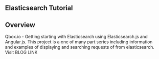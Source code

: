 ## Elasticsearch Tutorial 

## Overview

Qbox.io - Getting starting with Elasticsearch using Elasticsearch.js and Angular.js.
This project is a one of many part series including information and examples of displaying 
and searching requests of from elasticsearch. Visit BLOG LINK

